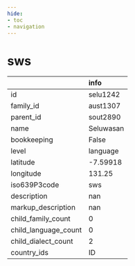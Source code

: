 ```yaml
---
hide:
- toc
- navigation
---
```

# sws
|                      | info      |
|:---------------------|:----------|
| id                   | selu1242  |
| family_id            | aust1307  |
| parent_id            | sout2890  |
| name                 | Seluwasan |
| bookkeeping          | False     |
| level                | language  |
| latitude             | -7.59918  |
| longitude            | 131.25    |
| iso639P3code         | sws       |
| description          | nan       |
| markup_description   | nan       |
| child_family_count   | 0         |
| child_language_count | 0         |
| child_dialect_count  | 2         |
| country_ids          | ID        |